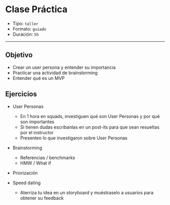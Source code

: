 # Clase Práctica

- Tipo: `taller`
- Formato: `guiado`
- Duración: `5h`

***

## Objetivo

- Crear un user persona y entender su importancia
- Practicar una actividad de brainstorming
- Entender qué es un MVP

## Ejercicios

- User Personas
  - En 1 hora en squads, investiguen qué son User Personas y por qué son
  importantes
  - Si tienen dudas escríbanlas en un post-its para que sean resueltas por el
  instructor
  - Presenten lo que investigaron sobre User Personas

- Brainstorming
  - Referencias / benchmarks
  - HMW / What if

- Priorización

- Speed dating
  - Aterriza tu idea en un storyboard y muéstraselo a usuarios para obtener
  su feedback
